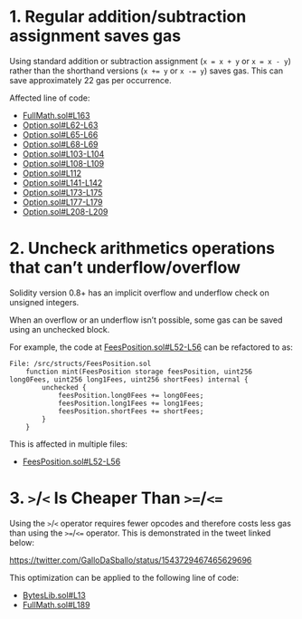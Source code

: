 # 1. Regular addition/subtraction assignment saves gas

Using standard addition or subtraction assignment (`x = x + y` or `x = x - y`) rather than the shorthand versions (`x += y` or `x -= y`) saves gas. This can save approximately 22 gas per occurrence.

Affected line of code:

- [FullMath.sol#L163](https://github.com/code-423n4/2023-01-timeswap/blob/ef4c84fb8535aad8abd6b67cc45d994337ec4514/packages/v2-library/src/FullMath.sol#L163)
- [Option.sol#L62-L63](https://github.com/code-423n4/2023-01-timeswap/blob/main/packages/v2-option/src/structs/Option.sol#L62-L63)
- [Option.sol#L65-L66](https://github.com/code-423n4/2023-01-timeswap/blob/main/packages/v2-option/src/structs/Option.sol#L65-L66)
- [Option.sol#L68-L69](https://github.com/code-423n4/2023-01-timeswap/blob/main/packages/v2-option/src/structs/Option.sol#L68-L69)
- [Option.sol#L103-L104](https://github.com/code-423n4/2023-01-timeswap/blob/main/packages/v2-option/src/structs/Option.sol#L103-L104)
- [Option.sol#L108-L109](https://github.com/code-423n4/2023-01-timeswap/blob/main/packages/v2-option/src/structs/Option.sol#L108-L109)
- [Option.sol#L112](https://github.com/code-423n4/2023-01-timeswap/blob/main/packages/v2-option/src/structs/Option.sol#L112)
- [Option.sol#L141-L142](https://github.com/code-423n4/2023-01-timeswap/blob/main/packages/v2-option/src/structs/Option.sol#L141-L142)
- [Option.sol#L173-L175](https://github.com/code-423n4/2023-01-timeswap/blob/main/packages/v2-option/src/structs/Option.sol#L173-L175)
- [Option.sol#L177-L179](https://github.com/code-423n4/2023-01-timeswap/blob/main/packages/v2-option/src/structs/Option.sol#L177-L179)
- [Option.sol#L208-L209](https://github.com/code-423n4/2023-01-timeswap/blob/main/packages/v2-option/src/structs/Option.sol#L208-L209)

# 2. Uncheck arithmetics operations that can’t underflow/overflow

Solidity version 0.8+ has an implicit overflow and underflow check on unsigned integers.

When an overflow or an underflow isn’t possible, some gas can be saved using an unchecked block.

For example, the code at [FeesPosition.sol#L52-L56](https://github.com/code-423n4/2023-01-timeswap/blob/main/packages/v2-token/src/structs/FeesPosition.sol#L52-L56)
can be refactored to as:

```solidity
File: /src/structs/FeesPosition.sol
    function mint(FeesPosition storage feesPosition, uint256 long0Fees, uint256 long1Fees, uint256 shortFees) internal {
        unchecked {
            feesPosition.long0Fees += long0Fees;
            feesPosition.long1Fees += long1Fees;
            feesPosition.shortFees += shortFees;
        }
    }
```

This is affected in multiple files:

- [FeesPosition.sol#L52-L56](https://github.com/code-423n4/2023-01-timeswap/blob/main/packages/v2-token/src/structs/FeesPosition.sol#L52-L56)

# 3. `>`/`<` Is Cheaper Than `>=`/`<=`

Using the `>`/`<` operator requires fewer opcodes and therefore costs less gas than using the `>=`/`<=` operator. This is demonstrated in the tweet linked below:

https://twitter.com/GalloDaSballo/status/1543729467465629696

This optimization can be applied to the following line of code:

- [BytesLib.sol#L13](https://github.com/code-423n4/2023-01-timeswap/blob/main/packages/v2-library/src/BytesLib.sol#L13)
- [FullMath.sol#L189](https://github.com/code-423n4/2023-01-timeswap/blob/main/packages/v2-library/src/FullMath.sol#L189)
